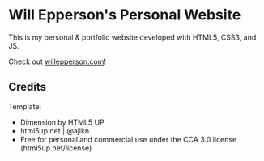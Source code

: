 # Will Epperson's Personal Website
This is my personal & portfolio website developed with HTML5, CSS3, and JS.

Check out [willepperson.com](http://www.willepperson.com)!

## Credits
Template:
* Dimension by HTML5 UP
* html5up.net | @ajlkn
* Free for personal and commercial use under the CCA 3.0 license (html5up.net/license)
